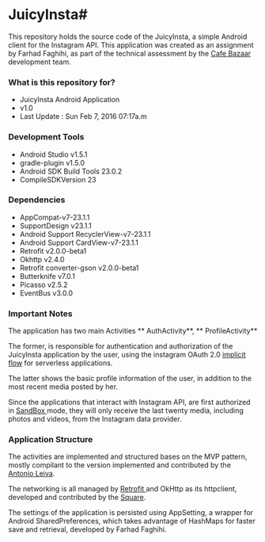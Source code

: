 # JuicyInsta#

This repository holds the source code of the JuicyInsta, a simple Android client for the Instagram API.
This application was created as an assignment by Farhad Faghihi, as part of the technical assessment by the [Cafe Bazaar](http://cafebazaar.ir) development team.

### What is this repository for? ###

* JuicyInsta Android Application
* v1.0
* Last Update : Sun Feb 7, 2016 07:17a.m

### Development Tools ###

* Android Studio v1.5.1
* gradle-plugin v1.5.0
* Android SDK Build Tools 23.0.2
* CompileSDKVersion 23

### Dependencies ###
* AppCompat-v7-23.1.1
* SupportDesign v23.1.1
* Android Support RecyclerView-v7-23.1.1
* Android Support CardView-v7-23.1.1
* Retrofit v2.0.0-beta1
* Okhttp v2.4.0
* Retrofit converter-gson v2.0.0-beta1
* Butterknife v7.0.1
* Picasso v2.5.2
* EventBus v3.0.0

### Important Notes ###

The application has two main Activities
** AuthActivity**,
** ProfileActivity**

The former, is responsible for authentication and authorization of the JuicyInsta application by the user, using the instagram OAuth 2.0 [implicit flow](https://www.instagram.com/developer/authentication/) for serverless applications.

The latter shows the basic profile information of the user, in addition to the most recent media posted by her.

Since the applications that interact with Instagram API, are first authorized in [SandBox ](https://www.instagram.com/developer/sandbox/)mode, they will only receive the last twenty media, including photos and videos, from the Instagram data provider.

### Application Structure ###
The activities are implemented and structured bases on the MVP pattern, mostly compilant to the version implemented and contributed by the [Antonio Leiva](http://antonioleiva.com/mvp-android/).

The networking is all managed by [Retrofit ](http://square.github.io/retrofit/)and OkHttp as its httpclient, developed and contributed by the [Square](http://square.github.io).

The settings of the application is persisted using AppSetting, a wrapper for Android SharedPreferences, which takes advantage of HashMaps for faster save and retrieval, developed by Farhad Faghihi.